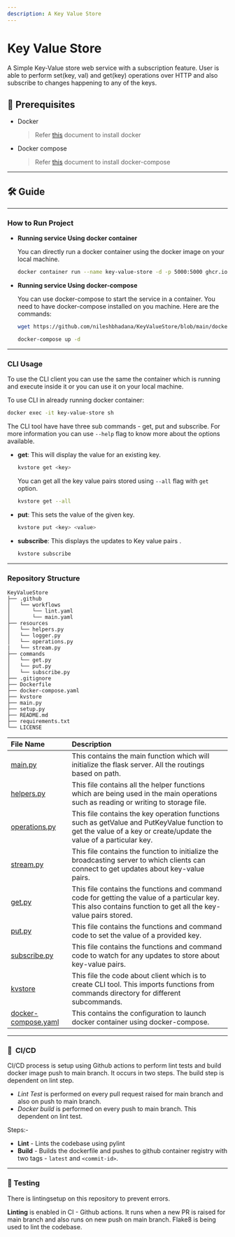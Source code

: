 ```yaml
---
description: A Key Value Store
---
```


# Key Value Store
A Simple Key-Value store web service with a subscription feature. User is able to perform set(key, val) and get(key) operations over HTTP and also subscribe to changes happening to any of the keys.

## 📜 Prerequisites

* Docker
    > Refer [this](https://docs.docker.com/get-docker/) document to install docker
* Docker compose 
    > Refer [this](https://docs.docker.com/compose/install/) document to install docker-compose
---

## 🛠️  Guide

---
### How to Run Project

* **Running service Using docker container**

    You can directly run a docker container using the docker image on your local machine. 

    ```bash
    docker container run --name key-value-store -d -p 5000:5000 ghcr.io/nileshbhadana/keyvaluestore-main:latest 
    ```

* **Running service Using docker-compose**

    You can use docker-compose to start the service in a container. You need to have docker-compose installed on you machine. Here are the commands:

    ```bash
    wget https://github.com/nileshbhadana/KeyValueStore/blob/main/docker-compose.yaml
    ``` 
    ```bash
    docker-compose up -d
    ```
---
### CLI Usage

To use the CLI client you can use the same the container which is running and execute inside it or you can use it on your local machine.

To use CLI in already running docker container:

```bash
docker exec -it key-value-store sh
```

The CLI tool have have three sub commands - get, put and subscribe.
For more information you can use `--help` flag to know more about the options available.

- **get**:  This will display the value for an existing key.
    ```bash
    kvstore get <key>
    ```

    You can get all the key value pairs stored using `--all` flag with `get` option.
    ```bash
    kvstore get --all
    ```
    
- **put**: This sets the value of the given key.
    ```bash
    kvstore put <key> <value>
    ```

- **subscribe**: This displays the updates to Key value pairs .
    ```bash
    kvstore subscribe
    ```

---
### Repository Structure

```
KeyValueStore
├── .github
│   └── workflows
│       └── lint.yaml
│       └── main.yaml
├── resources
│   └── helpers.py
│   └── logger.py
│   └── operations.py
|   └── stream.py
├── commands
│   └── get.py
│   └── put.py
│   └── subscribe.py
├── .gitignore
├── Dockerfile
├── docker-compose.yaml
├── kvstore
├── main.py
├── setup.py
├── README.md
├── requirements.txt
└── LICENSE
```

| File Name | Description |
| :--- | :--- |
| [main.py](https://github.com/nileshbhadana/KeyValueStore/blob/main/main.py) | This contains the main function which will initialize the flask server. All the routings based on path. |
| [helpers.py](https://github.com/nileshbhadana/KeyValueStore/blob/main/resources/helpers.py) | This file contains all the helper functions which are being used in the main operations such as reading or writing to storage file.  |
| [operations.py](https://github.com/nileshbhadana/KeyValueStore/blob/main/resources/operations.py) | This file contains the key operation functions such as getValue and PutKeyValue function to get the value of a key or create/update the value of a particular key. |
| [stream.py](https://github.com/nileshbhadana/KeyValueStore/blob/main/resources/stream.py) | This file contains the function to initialize the broadcasting server to which clients can connect to get updates about key-value pairs.  |
| [get.py](https://github.com/nileshbhadana/KeyValueStore/blob/main/commands/get.py) | This file contains the functions and command code for getting the value of a particular key. This also contains function to get all the key-value pairs stored. |
| [put.py](https://github.com/nileshbhadana/KeyValueStore/blob/main/commands/put.py) | This file contains the functions and command code to set the value of a provided key. |
| [subscribe.py](https://github.com/nileshbhadana/KeyValueStore/blob/main/commands/subscribe.py) | This file contains the functions and command code to watch for any updates to store about key-value pairs. |
| [kvstore](https://github.com/nileshbhadana/KeyValueStore/blob/main/kvstore) | This file the code about client which is to create CLI tool. This imports functions from commands directory for different subcommands. |
| [docker-compose.yaml](https://github.com/nileshbhadana/KeyValueStore/blob/main/docker-compose.yaml) | This contains the configuration to launch docker container using docker-compose. |

---
### 🔁 &nbsp;CI/CD

CI/CD process is setup using Github actions to perform lint tests and build docker image push to main branch. It occurs in two steps. The build step is dependent on lint step. 

- *Lint Test* is performed on every pull request raised for main branch and also on push to main branch.
- *Docker build* is performed on every push to main branch. This dependent on lint test.

Steps:-

* **Lint** - Lints the codebase using pylint
* **Build** - Builds the dockerfile and pushes to github container registry with two tags - `latest` and `<commit-id>`.

---

### 🔧 Testing
There is lintingsetup on this repository to prevent errors.

**Linting** is enabled in CI - Github actions. It runs when a new PR is raised for main branch and also runs on new push on main branch. Flake8 is being used to lint the codebase.


